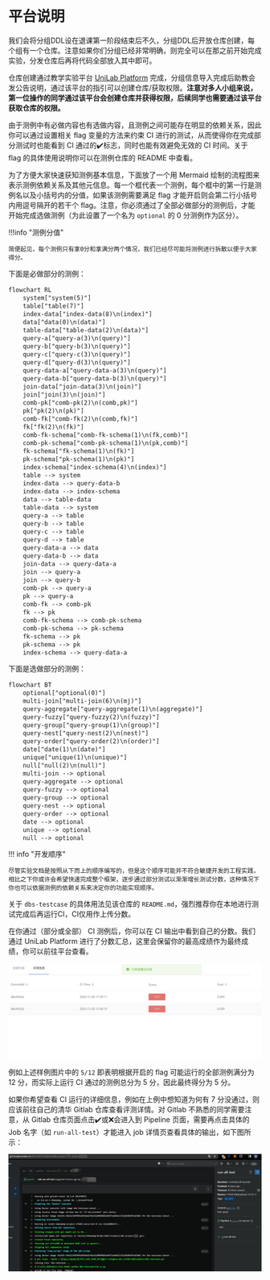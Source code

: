 # 平台说明

我们会将分组DDL设在退课第一阶段结束后不久，分组DDL后开放仓库创建，每个组有一个仓库。注意如果你们分组已经非常明确，则完全可以在那之前开始完成实验，分发仓库后再将代码全部放入其中即可。

仓库创建通过教学实验平台 [UniLab Platform](https://lab.cs.tsinghua.edu.cn/unilab) 完成，分组信息导入完成后助教会发公告说明，通过该平台的指引可以创建仓库/获取权限。**注意对多人小组来说，第一位操作的同学通过该平台会创建仓库并获得权限，后续同学也需要通过该平台获取仓库的权限。**

由于测例中有必做内容也有选做内容，且测例之间可能存在明显的依赖关系，因此你可以通过设置相关 flag 变量的方法来约束 CI 进行的测试，从而使得你在完成部分测试时也能看到 CI 通过的✔️标志，同时也能有效避免无效的 CI 时间。关于 flag 的具体使用说明你可以在测例仓库的 README 中查看。

为了方便大家快速获知测例基本信息，下面放了一个用 Mermaid 绘制的流程图来表示测例依赖关系及其他元信息。每一个框代表一个测例，每个框中的第一行是测例名以及小括号内的分值，如果该测例需要满足 flag 才能开启则会第二行小括号内用逗号隔开的若干个 flag。注意，你必须通过了全部必做部分的测例后，才能开始完成选做测例（为此设置了一个名为 `optional` 的 0 分测例作为区分）。

!!!info "测例分值"

    简便起见，每个测例只有拿0分和拿满分两个情况，我们已经尽可能将测例进行拆散以便于大家得分。

下面是必做部分的测例：

```mermaid
flowchart RL
    system["system(5)"]
    table["table(7)"]
    index-data["index-data(8)\n(index)"]
    data["data(0)\n(data)"]
    table-data["table-data(2)\n(data)"]
    query-a["query-a(3)\n(query)"]
    query-b["query-b(3)\n(query)"]
    query-c["query-c(3)\n(query)"]
    query-d["query-d(3)\n(query)"]
    query-data-a["query-data-a(3)\n(query)"]
    query-data-b["query-data-b(3)\n(query)"]
    join-data["join-data(3)\n(join)"]
    join["join(3)\n(join)"]
    comb-pk["comb-pk(2)\n(comb,pk)"]
    pk["pk(2)\n(pk)"]
    comb-fk["comb-fk(2)\n(comb,fk)"]
    fk["fk(2)\n(fk)"]
    comb-fk-schema["comb-fk-schema(1)\n(fk,comb)"]
    comb-pk-schema["comb-pk-schema(1)\n(pk,comb)"]
    fk-schema["fk-schema(1)\n(fk)"]
    pk-schema["pk-schema(1)\n(pk)"]
    index-schema["index-schema(4)\n(index)"]
    table --> system
    index-data --> query-data-b
    index-data --> index-schema
    data --> table-data
    table-data --> system
    query-a --> table
    query-b --> table
    query-c --> table
    query-d --> table
    query-data-a --> data
    query-data-b --> data
    join-data --> query-data-a
    join --> query-a
    join --> query-b
    comb-pk --> query-a
    pk --> query-a
    comb-fk --> comb-pk
    fk --> pk
    comb-fk-schema --> comb-pk-schema
    comb-pk-schema --> pk-schema
    fk-schema --> pk
    pk-schema --> pk
    index-schema --> query-data-a
```

下面是选做部分的测例：

```mermaid
flowchart BT
    optional["optional(0)"]
    multi-join["multi-join(6)\n(mj)"]
    query-aggregate["query-aggregate(1)\n(aggregate)"]
    query-fuzzy["query-fuzzy(2)\n(fuzzy)"]
    query-group["query-group(1)\n(group)"]
    query-nest["query-nest(2)\n(nest)"]
    query-order["query-order(2)\n(order)"]
    date["date(1)\n(date)"]
    unique["unique(1)\n(unique)"]
    null["null(2)\n(null)"]
    multi-join --> optional
    query-aggregate --> optional
    query-fuzzy --> optional
    query-group --> optional
    query-nest --> optional
    query-order --> optional
    date --> optional
    unique --> optional
    null --> optional
```


!!! info "开发顺序"

    尽管实验文档是按照从下而上的顺序编写的，但是这个顺序可能并不符合敏捷开发的工程实践，相比之下你或许会希望快速完成整个框架，逐步通过部分测试以渐渐增长测试分数，这种情况下你也可以依据测例的依赖关系来决定你的功能实现顺序。

关于 `dbs-testcase` 的具体用法见该仓库的 `README.md`，强烈推荐你在本地进行测试完成后再运行CI，CI仅用作上传分数。

在你通过（部分或全部） CI 测例后，你可以在 CI 输出中看到自己的分数。我们通过 UniLab Platform 进行了分数汇总，这里会保留你的最高成绩作为最终成绩，你可以前往平台查看。

![Unilab Web 页面](unilab.png)

例如上述样例图片中的 `5/12` 即表明根据开启的 flag 可能运行的全部测例满分为 12 分，而实际上运行 CI 通过的测例总分为 5 分，因此最终得分为 5 分。

如果你希望查看 CI 运行的详细信息，例如在上例中想知道为何有 7 分没通过，则应该前往自己的清华 Gitlab 仓库查看评测详情。对 Gitlab 不熟悉的同学需要注意，从 Gitlab 仓库页面点击✔️或❌会进入到 Pipeline 页面，需要再点击具体的 Job 名字（如 `run-all-test`）才能进入 job 详情页查看具体的输出，如下图所示：

![Job 详情页面](job.png)
